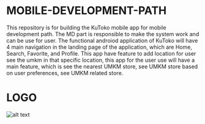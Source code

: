 # MOBILE-DEVELOPMENT-PATH
This repository is for building the KuToko mobile app for mobile development path. The MD part is responsible to make the system work and can be use for user. The functional androiod application of KuToko will have 4 main navigation in the landing page of the application, which are Home, Search, Favorite, and Profile.
This app have feature to add location for user see the umkm in that specific location, this app for the user use will have a main feature, which is see the nearest UMKM store, see UMKM store based on user preferences, see UMKM related store.


# LOGO

![alt text]([http://url/to/img.png](https://github.com/KuToko/mobile-app/blob/master/icon.png)https://github.com/KuToko/mobile-app/blob/master/icon.png)

